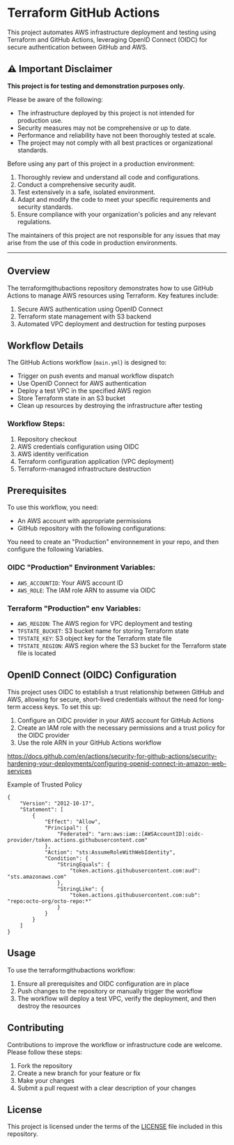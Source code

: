 # Terraform GitHub Actions

This project automates AWS infrastructure deployment and testing using Terraform and GitHub Actions, leveraging OpenID Connect (OIDC) for secure authentication between GitHub and AWS.

## ⚠️ Important Disclaimer

**This project is for testing and demonstration purposes only.**

Please be aware of the following:

- The infrastructure deployed by this project is not intended for production use.
- Security measures may not be comprehensive or up to date.
- Performance and reliability have not been thoroughly tested at scale.
- The project may not comply with all best practices or organizational standards.

Before using any part of this project in a production environment:

1. Thoroughly review and understand all code and configurations.
2. Conduct a comprehensive security audit.
3. Test extensively in a safe, isolated environment.
4. Adapt and modify the code to meet your specific requirements and security standards.
5. Ensure compliance with your organization's policies and any relevant regulations.

The maintainers of this project are not responsible for any issues that may arise from the use of this code in production environments.

---

## Overview

The terraformgithubactions repository demonstrates how to use GitHub Actions to manage AWS resources using Terraform. Key features include:

1. Secure AWS authentication using OpenID Connect
2. Terraform state management with S3 backend
3. Automated VPC deployment and destruction for testing purposes

## Workflow Details

The GitHub Actions workflow (`main.yml`) is designed to:

- Trigger on push events and manual workflow dispatch
- Use OpenID Connect for AWS authentication
- Deploy a test VPC in the specified AWS region
- Store Terraform state in an S3 bucket
- Clean up resources by destroying the infrastructure after testing

### Workflow Steps:

1. Repository checkout
2. AWS credentials configuration using OIDC
3. AWS identity verification
4. Terraform configuration application (VPC deployment)
5. Terraform-managed infrastructure destruction

## Prerequisites

To use this workflow, you need:

- An AWS account with appropriate permissions
- GitHub repository with the following configurations:

You need to create an "Production" environnement in your repo, and then configure the following Variables.

### OIDC "Production" Environment Variables:
  - `AWS_ACCOUNTID`: Your AWS account ID
  - `AWS_ROLE`: The IAM role ARN to assume via OIDC

### Terraform "Production" env Variables:
  - `AWS_REGION`: The AWS region for VPC deployment and testing
  - `TFSTATE_BUCKET`: S3 bucket name for storing Terraform state
  - `TFSTATE_KEY`: S3 object key for the Terraform state file
  - `TFSTATE_REGION`: AWS region where the S3 bucket for the Terraform state file is located

## OpenID Connect (OIDC) Configuration

This project uses OIDC to establish a trust relationship between GitHub and AWS, allowing for secure, short-lived credentials without the need for long-term access keys. To set this up:

1. Configure an OIDC provider in your AWS account for GitHub Actions
2. Create an IAM role with the necessary permissions and a trust policy for the OIDC provider
3. Use the role ARN in your GitHub Actions workflow

https://docs.github.com/en/actions/security-for-github-actions/security-hardening-your-deployments/configuring-openid-connect-in-amazon-web-services

Example of Trusted Policy
```
{
    "Version": "2012-10-17",
    "Statement": [
        {
            "Effect": "Allow",
            "Principal": {
                "Federated": "arn:aws:iam::[AWSAccountID]:oidc-provider/token.actions.githubusercontent.com"
            },
            "Action": "sts:AssumeRoleWithWebIdentity",
            "Condition": {
                "StringEquals": {
                    "token.actions.githubusercontent.com:aud": "sts.amazonaws.com"
                },
                "StringLike": {
                    "token.actions.githubusercontent.com:sub": "repo:octo-org/octo-repo:*"
                }
            }
        }
    ]
}
```

## Usage

To use the terraformgithubactions workflow:

1. Ensure all prerequisites and OIDC configuration are in place
2. Push changes to the repository or manually trigger the workflow
3. The workflow will deploy a test VPC, verify the deployment, and then destroy the resources


## Contributing

Contributions to improve the workflow or infrastructure code are welcome. Please follow these steps:

1. Fork the repository
2. Create a new branch for your feature or fix
3. Make your changes
4. Submit a pull request with a clear description of your changes

## License

This project is licensed under the terms of the [LICENSE](LICENSE) file included in this repository.


